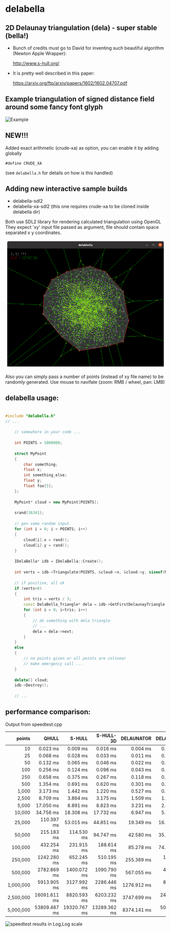 # delabella
## 2D Delaunay triangulation (dela) - super stable (bella!)

- Bunch of credits must go to David for inventing such beautiful algorithm (Newton Apple Wrapper):

  http://www.s-hull.org/

- It is pretty well described in this paper:

  https://arxiv.org/ftp/arxiv/papers/1602/1602.04707.pdf
  
## Example triangulation of signed distance field around some fancy font glyph

![Example](sample.png)

## NEW!!!
Added exact arithmetic (crude-xa) as option, you can enable it by adding globally
```
#define CRUDE_XA
```
(see `delabella.h` for details on how is this handled)
## Adding new interactive sample builds
- delabella-sdl2
- delabella-xa-sdl2 (this one requires crude-xa to be cloned inside delabella dir)

Both use SDL2 library for rendering calculated triangulation using OpenGL
They expect 'xy' input file passed as argument, file should contain space separated x y coordinates.

![delabella-sdl2 1000](delabella-sdl2.png)

Also you can simply pass a number of points (instead of xy file name) to be randomly generated.
Use mouse to navifate (zoom: RMB / wheel, pan: LMB)

## delabella usage:

```c++

#include "delabella.h"
// ...

	// somewhere in your code ...

	int POINTS = 1000000;

	struct MyPoint
	{
		char something;
		float x;
		int something_else;
		float y;
		float foo[5];
	};

	MyPoint* cloud = new MyPoint[POINTS];

	srand(36341);

	// gen some random input
	for (int i = 0; i < POINTS; i++)
	{
		cloud[i].x = rand();
		cloud[i].y = rand();
	}

	IDelaBella* idb = IDelaBella::Create();

	int verts = idb->Triangulate(POINTS, &cloud->x, &cloud->y, sizeof(MyPoint));

	// if positive, all ok 
	if (verts>0)
	{
		int tris = verts / 3;
		const DelaBella_Triangle* dela = idb->GetFirstDelaunayTriangle();
		for (int i = 0; i<tris; i++)
		{
			// do something with dela triangle 
			// ...
			dela = dela->next;
		}
	}
	else
	{
		// no points given or all points are colinear
		// make emergency call ...
	}

	delete[] cloud;
	idb->Destroy();

	// ...


```
## performance comparison:
Output from speedtest.cpp

|         points |        QHULL |       S-HULL |    S-HULL-3D |   DELAUNATOR |    DELABELLA |
| --------------:| ------------:| ------------:| ------------:| ------------:| ------------:|
|             10 |     0.023 ms |     0.009 ms |     0.016 ms |     0.004 ms |     0.002 ms |
|             25 |     0.068 ms |     0.028 ms |     0.033 ms |     0.011 ms |     0.006 ms |
|             50 |     0.132 ms |     0.065 ms |     0.046 ms |     0.022 ms |     0.013 ms |
|            100 |     0.256 ms |     0.124 ms |     0.096 ms |     0.043 ms |     0.028 ms |
|            250 |     0.658 ms |     0.375 ms |     0.267 ms |     0.118 ms |     0.097 ms |
|            500 |     1.354 ms |     0.691 ms |     0.620 ms |     0.301 ms |     0.181 ms |
|          1,000 |     3.173 ms |     1.442 ms |     1.220 ms |     0.527 ms |     0.384 ms |
|          2,500 |     8.709 ms |     3.864 ms |     3.175 ms |     1.509 ms |     1.191 ms |
|          5,000 |    17.050 ms |     8.891 ms |     8.823 ms |     3.231 ms |     2.857 ms |
|         10,000 |    34.756 ms |    18.308 ms |    17.732 ms |     6.947 ms |     5.957 ms |
|         25,000 |   110.397 ms |    53.015 ms |    44.851 ms |    19.349 ms |    16.812 ms |
|         50,000 |   215.183 ms |   114.530 ms |    94.747 ms |    42.580 ms |    35.093 ms |
|        100,000 |   432.254 ms |   231.915 ms |   188.614 ms |    85.278 ms |    74.180 ms |
|        250,000 |  1242.280 ms |   652.245 ms |   510.195 ms |   255.369 ms |   196.017 ms |
|        500,000 |  2782.869 ms |  1400.072 ms |  1090.790 ms |   567.055 ms |   419.753 ms |
|      1,000,000 |  5913.905 ms |  3127.992 ms |  2286.446 ms |  1276.912 ms |   897.941 ms |
|      2,500,000 | 16091.611 ms |  8820.593 ms |  6203.232 ms |  3747.699 ms |  2405.105 ms |
|      5,000,000 | 53809.487 ms | 19320.767 ms | 13289.362 ms |  8374.141 ms |  5056.733 ms |

![speedtest results in Log,Log scale](speedtest.png)
